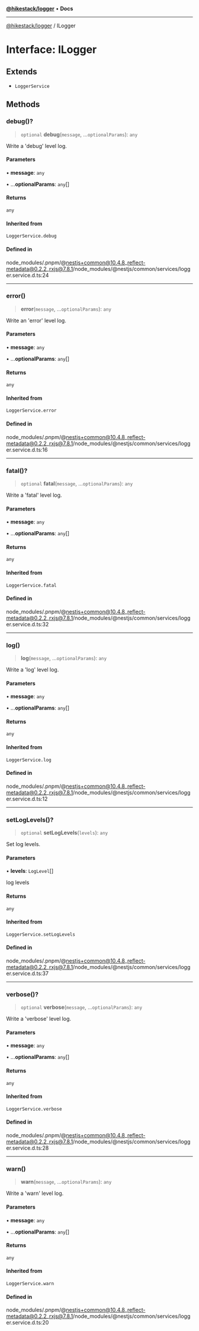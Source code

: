 [**@hikestack/logger**](/official/reference/logger/index.md) • **Docs**

***

[@hikestack/logger](/official/reference/logger/globals.md) / ILogger

# Interface: ILogger

## Extends

- `LoggerService`

## Methods

### debug()?

> `optional` **debug**(`message`, ...`optionalParams`): `any`

Write a 'debug' level log.

#### Parameters

• **message**: `any`

• ...**optionalParams**: `any`[]

#### Returns

`any`

#### Inherited from

`LoggerService.debug`

#### Defined in

node\_modules/.pnpm/@nestjs+common@10.4.8\_reflect-metadata@0.2.2\_rxjs@7.8.1/node\_modules/@nestjs/common/services/logger.service.d.ts:24

***

### error()

> **error**(`message`, ...`optionalParams`): `any`

Write an 'error' level log.

#### Parameters

• **message**: `any`

• ...**optionalParams**: `any`[]

#### Returns

`any`

#### Inherited from

`LoggerService.error`

#### Defined in

node\_modules/.pnpm/@nestjs+common@10.4.8\_reflect-metadata@0.2.2\_rxjs@7.8.1/node\_modules/@nestjs/common/services/logger.service.d.ts:16

***

### fatal()?

> `optional` **fatal**(`message`, ...`optionalParams`): `any`

Write a 'fatal' level log.

#### Parameters

• **message**: `any`

• ...**optionalParams**: `any`[]

#### Returns

`any`

#### Inherited from

`LoggerService.fatal`

#### Defined in

node\_modules/.pnpm/@nestjs+common@10.4.8\_reflect-metadata@0.2.2\_rxjs@7.8.1/node\_modules/@nestjs/common/services/logger.service.d.ts:32

***

### log()

> **log**(`message`, ...`optionalParams`): `any`

Write a 'log' level log.

#### Parameters

• **message**: `any`

• ...**optionalParams**: `any`[]

#### Returns

`any`

#### Inherited from

`LoggerService.log`

#### Defined in

node\_modules/.pnpm/@nestjs+common@10.4.8\_reflect-metadata@0.2.2\_rxjs@7.8.1/node\_modules/@nestjs/common/services/logger.service.d.ts:12

***

### setLogLevels()?

> `optional` **setLogLevels**(`levels`): `any`

Set log levels.

#### Parameters

• **levels**: `LogLevel`[]

log levels

#### Returns

`any`

#### Inherited from

`LoggerService.setLogLevels`

#### Defined in

node\_modules/.pnpm/@nestjs+common@10.4.8\_reflect-metadata@0.2.2\_rxjs@7.8.1/node\_modules/@nestjs/common/services/logger.service.d.ts:37

***

### verbose()?

> `optional` **verbose**(`message`, ...`optionalParams`): `any`

Write a 'verbose' level log.

#### Parameters

• **message**: `any`

• ...**optionalParams**: `any`[]

#### Returns

`any`

#### Inherited from

`LoggerService.verbose`

#### Defined in

node\_modules/.pnpm/@nestjs+common@10.4.8\_reflect-metadata@0.2.2\_rxjs@7.8.1/node\_modules/@nestjs/common/services/logger.service.d.ts:28

***

### warn()

> **warn**(`message`, ...`optionalParams`): `any`

Write a 'warn' level log.

#### Parameters

• **message**: `any`

• ...**optionalParams**: `any`[]

#### Returns

`any`

#### Inherited from

`LoggerService.warn`

#### Defined in

node\_modules/.pnpm/@nestjs+common@10.4.8\_reflect-metadata@0.2.2\_rxjs@7.8.1/node\_modules/@nestjs/common/services/logger.service.d.ts:20
